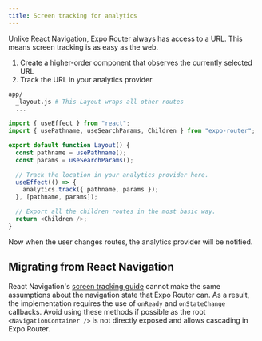 ```yaml
---
title: Screen tracking for analytics
---
```


Unlike React Navigation, Expo Router always has access to a URL. This means screen tracking is as easy as the web.

1. Create a higher-order component that observes the currently selected URL
2. Track the URL in your analytics provider

```bash title="File System"
app/
  _layout.js # This Layout wraps all other routes
  ...
```

```js title=app/_layout.js
import { useEffect } from "react";
import { usePathname, useSearchParams, Children } from "expo-router";

export default function Layout() {
  const pathname = usePathname();
  const params = useSearchParams();

  // Track the location in your analytics provider here.
  useEffect(() => {
    analytics.track({ pathname, params });
  }, [pathname, params]);

  // Export all the children routes in the most basic way.
  return <Children />;
}
```

Now when the user changes routes, the analytics provider will be notified.

## Migrating from React Navigation

React Navigation's [screen tracking guide](https://reactnavigation.org/docs/screen-tracking/) cannot make the same assumptions about the navigation state that Expo Router can. As a result, the implementation requires the use of `onReady` and `onStateChange` callbacks. Avoid using these methods if possible as the root `<NavigationContainer />` is not directly exposed and allows cascading in Expo Router.
